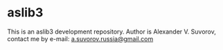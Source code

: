 # aslib3
This is an aslib3 development repository.
Author is Alexander V. Suvorov,
contact me by e-mail: a.suvorov.russia@gmail.com
